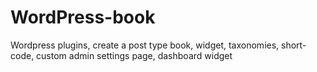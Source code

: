 # WordPress-book
Wordpress plugins, create a post type book, widget, taxonomies, short-code, custom admin settings page, dashboard widget
